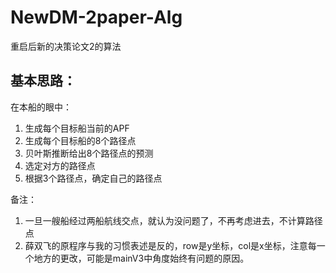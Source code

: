 # NewDM-2paper-Alg
重启后新的决策论文2的算法
## 基本思路：
在本船的眼中：

1. 生成每个目标船当前的APF
2. 生成每个目标船的8个路径点
3. 贝叶斯推断给出8个路径点的预测
4. 选定对方的路径点
5. 根据3个路径点，确定自己的路径点

备注：

1. 一旦一艘船经过两船航线交点，就认为没问题了，不再考虑进去，不计算路径点
2. 薛双飞的原程序与我的习惯表述是反的，row是y坐标，col是x坐标，注意每一个地方的更改，可能是mainV3中角度始终有问题的原因。
